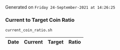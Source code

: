 Generated on `Friday 24-September-2021 at 14:26:25`

### Current to Target Coin Ratio
`current_coin_ratio.sh`

Date|Current|Target|Ratio
---|---|---|---
